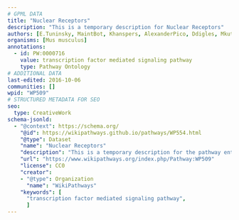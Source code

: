 ```yaml
---
# GPML DATA
title: "Nuclear Receptors"
description: "This is a temporary description for Nuclear Receptors"
authors: [E.Tuninsky, MaintBot, Khanspers, AlexanderPico, Ddigles, Mkutmon]
organisms: [Mus musculus]
annotations:
  - id: PW:0000716
    value: transcription factor mediated signaling pathway
    type: Pathway Ontology
# ADDITIONAL DATA
last-edited: 2016-10-06
communities: []
wpid: "WP509"
# STRUCTURED METADATA FOR SEO
seo:
  type: CreativeWork
schema-jsonld:
  - "@context": https://schema.org/
    "@id": https://wikipathways.github.io/pathways/WP554.html
    "@type": Dataset
    "name": "Nuclear Receptors"
    "description": "This is a temporary description for the pathway entitled: Nuclear Receptors"
    "url": "https://www.wikipathways.org/index.php/Pathway:WP509"
    "license": CC0
    "creator":
    - "@type": Organization
      "name": "WikiPathways"
    "keywords": [
      "transcription factor mediated signaling pathway",
      ]
---
```

